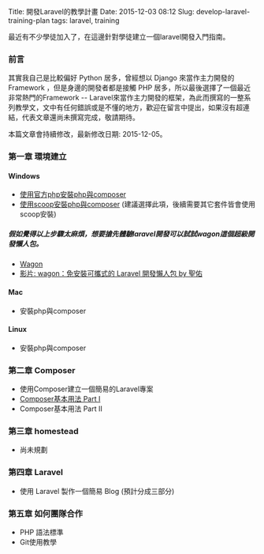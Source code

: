 Title: 開發Laravel的教學計畫
Date: 2015-12-03 08:12
Slug: develop-laravel-training-plan
tags: laravel, training

最近有不少學徒加入了，在這邊針對學徒建立一個laravel開發入門指南。

### 前言

其實我自己是比較偏好 Python 居多，曾經想以 Django 來當作主力開發的 Framework ，但是身邊的開發者都是接觸 PHP 居多，所以最後選擇了一個最近非常熱門的Framework -- Laravel來當作主力開發的框架，為此而撰寫的一整系列教學文，文中有任何錯誤或是不懂的地方，歡迎在留言中提出，如果沒有超連結，代表文章還尚未撰寫完成，敬請期待。

<!-- SUMMARY_END -->

本篇文章會持續修改，最新修改日期: 2015-12-05。

### 第一章 環境建立

#### Windows

* [使用官方php安裝php與composer]({filename}/old_blog/2014-05-06-laravel-development-environment-on-windows7.md)
* [使用scoop安裝php與composer]({filename}/blog/2015-11-19-install-composer-with-scoop-at-windows.md) (建議選擇此項，後續需要其它套件皆會使用scoop安裝)

##### 假如覺得以上步驟太麻煩，想要搶先體驗laravel開發可以試試wagon這個超級開發懶人包。
* [Wagon](http://www.laravel-dojo.com/opensource/wagon)
* [影片: wagon：免安裝可攜式的 Laravel 開發懶人包 by 聖佑](https://www.youtube.com/watch?v=O7ynMSd0Tlo) 

#### Mac

* 安裝php與composer

#### Linux

* 安裝php與composer

### 第二章 Composer
* 使用Composer建立一個簡易的Laravel專案
* [Composer基本用法 Part I]({filename}/blog/2015-12-05-composer-basic-use.md)
* Composer基本用法 Part II

### 第三章 homestead
* 尚未規劃

### 第四章 Laravel
* 使用 Laravel 製作一個簡易 Blog (預計分成三部分)

### 第五章 如何團隊合作
* PHP 語法標準
* Git使用教學
